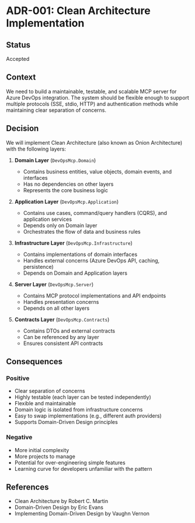 # ADR-001: Clean Architecture Implementation

## Status
Accepted

## Context
We need to build a maintainable, testable, and scalable MCP server for Azure DevOps integration. The system should be flexible enough to support multiple protocols (SSE, stdio, HTTP) and authentication methods while maintaining clear separation of concerns.

## Decision
We will implement Clean Architecture (also known as Onion Architecture) with the following layers:

1. **Domain Layer** (`DevOpsMcp.Domain`)
   - Contains business entities, value objects, domain events, and interfaces
   - Has no dependencies on other layers
   - Represents the core business logic

2. **Application Layer** (`DevOpsMcp.Application`)
   - Contains use cases, command/query handlers (CQRS), and application services
   - Depends only on Domain layer
   - Orchestrates the flow of data and business rules

3. **Infrastructure Layer** (`DevOpsMcp.Infrastructure`)
   - Contains implementations of domain interfaces
   - Handles external concerns (Azure DevOps API, caching, persistence)
   - Depends on Domain and Application layers

4. **Server Layer** (`DevOpsMcp.Server`)
   - Contains MCP protocol implementations and API endpoints
   - Handles presentation concerns
   - Depends on all other layers

5. **Contracts Layer** (`DevOpsMcp.Contracts`)
   - Contains DTOs and external contracts
   - Can be referenced by any layer
   - Ensures consistent API contracts

## Consequences

### Positive
- Clear separation of concerns
- Highly testable (each layer can be tested independently)
- Flexible and maintainable
- Domain logic is isolated from infrastructure concerns
- Easy to swap implementations (e.g., different auth providers)
- Supports Domain-Driven Design principles

### Negative
- More initial complexity
- More projects to manage
- Potential for over-engineering simple features
- Learning curve for developers unfamiliar with the pattern

## References
- Clean Architecture by Robert C. Martin
- Domain-Driven Design by Eric Evans
- Implementing Domain-Driven Design by Vaughn Vernon